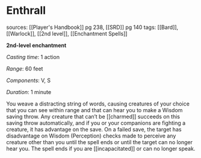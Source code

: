 # Enthrall
sources: [[Player's Handbook]] pg 238, [[SRD]] pg 140
tags: [[Bard]], [[Warlock]], [[2nd level]], [[Enchantment Spells]]

**2nd-level enchantment**

*Casting time*: 1 action

*Range*: 60 feet

*Components*: V, S

*Duration*: 1 minute

You weave a distracting string of words, causing creatures of your choice that you can see within range and that can hear you to make a Wisdom saving throw. Any creature that can’t be [[charmed]] succeeds on this saving throw automatically, and if you or your companions are fighting a creature, it has advantage on the save. On a failed save, the target has disadvantage on Wisdom (Perception) checks made to perceive any creature other than you until the spell ends or until the target can no longer hear you. The spell ends if you are [[incapacitated]] or can no longer speak.
